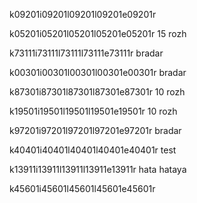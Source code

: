 k09201i09201l09201l09201e09201r

k05201i05201l05201l05201e05201r
15 rozh

k73111i73111l73111l73111e73111r
bradar

k00301i00301l00301l00301e00301r
bradar

k87301i87301l87301l87301e87301r
10 rozh

k19501i19501l19501l19501e19501r
10 rozh

k97201i97201l97201l97201e97201r
bradar

k40401i40401l40401l40401e40401r
test

k13911i13911l13911l13911e13911r
hata hataya

k45601i45601l45601l45601e45601r
